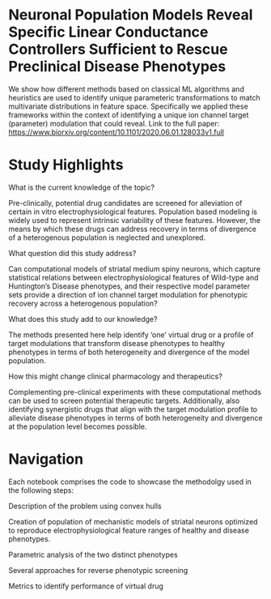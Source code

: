 # Neuronal Population Models Reveal Specific Linear Conductance Controllers Sufficient to Rescue Preclinical Disease Phenotypes
We show how different methods based on classical ML algorithms and heuristics are used to identify unique parameteric transformations to match multivariate distributions in feature space. 
Specifically we applied these frameworks within the context of identifying a unique ion channel target (parameter) modulation that could reveal.
Link to the full paper: https://www.biorxiv.org/content/10.1101/2020.06.01.128033v1.full

# Study Highlights 

What is the current knowledge of the topic?

Pre-clinically, potential drug candidates are screened for alleviation of certain in vitro electrophysiological features. Population based modeling is widely used to represent intrinsic variability of these features. However, the means by which these drugs can address recovery in terms of divergence of a heterogenous population is neglected and unexplored.

What question did this study address?

Can computational models of striatal medium spiny neurons, which capture statistical relations between electrophysiological features of Wild-type and Huntington’s Disease phenotypes, and their respective model parameter sets provide a direction of ion channel target modulation for phenotypic recovery across a heterogenous population?

What does this study add to our knowledge?

The methods presented here help identify ‘one’ virtual drug or a profile of target modulations that transform disease phenotypes to healthy phenotypes in terms of both heterogeneity and divergence of the model population.

How this might change clinical pharmacology and therapeutics? 

Complementing pre-clinical experiments with these computational methods can be used to screen potential therapeutic targets. Additionally, also identifying synergistic drugs that align with the target modulation profile to alleviate disease phenotypes in terms of both heterogeneity and divergence at the population level becomes possible.

# Navigation
Each notebook comprises the code to showcase the methodolgy used in the following steps: 

Description of the problem using convex hulls

Creation of population of mechanistic models of striatal neurons optimized to reproduce electrophysiological feature ranges of healthy and disease phenotypes. 

Parametric analysis of the two distinct phenotypes

Several approaches for reverse phenotypic screening

Metrics to identify performance of virtual drug
